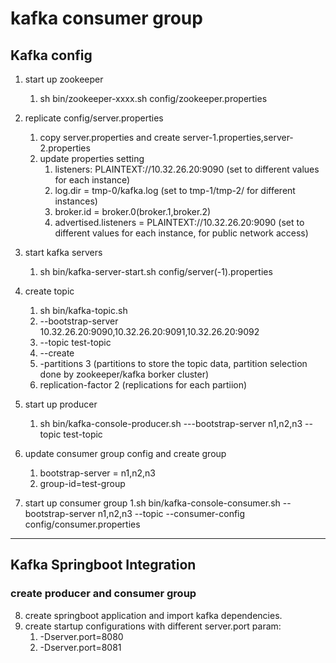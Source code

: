 # kafka consumer group 
## Kafka config

1. start up zookeeper
    1. sh bin/zookeeper-xxxx.sh config/zookeeper.properties
    
2. replicate config/server.properties 
    1. copy server.properties and create server-1.properties,server-2.properties
    2. update properties setting
        1. listeners: PLAINTEXT://10.32.26.20:9090 (set to different values for each instance)
        2. log.dir = tmp-0/kafka.log (set to tmp-1/tmp-2/ for different instances)
        3. broker.id = broker.0(broker.1,broker.2)
        4. advertised.listeners = PLAINTEXT://10.32.26.20:9090 (set to different values for each instance, for public network access)
3. start kafka servers
    1. sh bin/kafka-server-start.sh config/server(-1).properties 
4. create topic 
    1. sh bin/kafka-topic.sh
    2. --bootstrap-server 10.32.26.20:9090,10.32.26.20:9091,10.32.26.20:9092 
    3. --topic test-topic
    4. --create
    5. -partitions 3 (partitions to store the topic data, partition selection done by zookeeper/kafka borker cluster)
    6. replication-factor 2 (replications for each partiion)
5. start up producer
    1. sh bin/kafka-console-producer.sh ---bootstrap-server n1,n2,n3 --topic test-topic

6. update consumer group config and create group
    1. bootstrap-server = n1,n2,n3
    2. group-id=test-group
7. start up consumer group 
    1.sh bin/kafka-console-consumer.sh --bootstrap-server n1,n2,n3 --topic --consumer-config config/consumer.properties

--------------
## Kafka Springboot Integration
### create producer and consumer group    
8. create springboot application and import kafka dependencies.
9. create startup configurations with different server.port param:
    1. -Dserver.port=8080
    2. -Dserver.port=8081
    